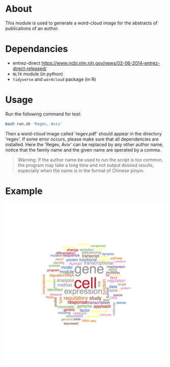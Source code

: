 About
=====
This module is used to generate a word-cloud image for the abstracts of
publications of an author.

Dependancies
============

* entrez-direct <https://www.ncbi.nlm.nih.gov/news/02-06-2014-entrez-direct-released/>
* `NLTK` module (in python)
* `tidyverse` and `wordcloud` package (in R)

Usage
=====

Run the following command for test:
```bash
bash run.sh 'Regev, Aviv'
```

Then a word-cloud image called 'regev.pdf' should appear in the directory
'regev'. If some error occurs, please make sure that all dependencies are
installed. Here the 'Regev, Aviv' can be replaced by any other author name,
notice that the family name and the given name are sperated by a comma.

> Warning: If the author name be used to run the script is too common, the
> program may take a long time and not output desired results, especially when
> the name is in the format of Chinese pinyin.

Example
=======

![word cloud (Regev)](example/regev.png?raw=true "Word Cloud Image - Aviv Regev")
